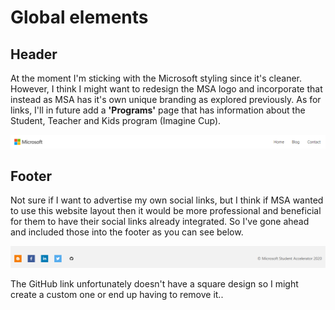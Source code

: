 # Global elements

## Header

At the moment I'm sticking with the Microsoft styling since it's cleaner. However, I think I might want to redesign the MSA logo and incorporate that instead as MSA has it's own unique branding as explored previously. As for links, I'll in future add a **'Programs'** page that has information about the Student, Teacher and Kids program \(Imagine Cup\).

![](../../../.gitbook/assets/image%20%28149%29.png)

## Footer

Not sure if I want to advertise my own social links, but I think if MSA wanted to use this website layout then it would be more professional and beneficial for them to have their social links already integrated. So I've gone ahead and included those into the footer as you can see below.

![](../../../.gitbook/assets/image%20%28143%29.png)

The GitHub link unfortunately doesn't have a square design so I might create a custom one or end up having to remove it..

